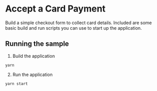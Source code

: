 # Accept a Card Payment

Build a simple checkout form to collect card details. Included are some basic build and run scripts you can use to start up the application.

## Running the sample

1. Build the application

```yarn```

 2. Run the application

```yarn start```
